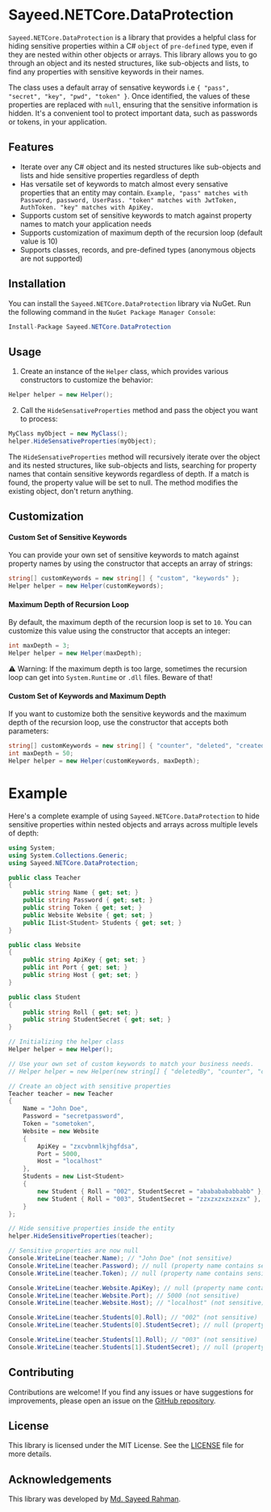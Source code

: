 # Sayeed.NETCore.DataProtection

`Sayeed.NETCore.DataProtection` is a library that provides a helpful class for hiding sensitive properties within a C# `object` of `pre-defined` type, even if they are nested within other objects or arrays. This library allows you to go through an object and its nested structures, like sub-objects and lists, to find any properties with sensitive keywords in their names. 

The class uses a default array of sensative keywords i.e ```{ "pass", "secret", "key", "pwd", "token" }```. Once identified, the values of these properties are replaced with ```null```, ensuring that the sensitive information is hidden. It's a convenient tool to protect important data, such as passwords or tokens, in your application.

## Features

- Iterate over any C# object and its nested structures like sub-objects and lists and hide sensitive properties regardless of depth 
- Has versatile set of keywords to match almost every sensative properties that an entity may contain. ```Example, "pass" matches with Password, password, UserPass. "token" matches with JwtToken, AuthToken. "key" matches with ApiKey.```
- Supports custom set of sensitive keywords to match against property names to match your application needs
- Supports customization of maximum depth of the recursion loop (default value is 10)
- Supports classes, records, and pre-defined types (anonymous objects are not supported)

## Installation

You can install the `Sayeed.NETCore.DataProtection` library via NuGet. Run the following command in the `NuGet Package Manager Console`:

```csharp
Install-Package Sayeed.NETCore.DataProtection
```

## Usage

1. Create an instance of the `Helper` class, which provides various constructors to customize the behavior:
```csharp
Helper helper = new Helper();
```
2. Call the `HideSensativeProperties` method and pass the object you want to process:
```csharp
MyClass myObject = new MyClass();
helper.HideSensativeProperties(myObject);
```
The `HideSensativeProperties` method will recursively iterate over the object and its nested structures, like sub-objects and lists, searching for property names that contain sensitive keywords regardless of depth. If a match is found, the property value will be set to null. The method modifies the existing object, don't return anything.

## Customization

#### Custom Set of Sensitive Keywords
You can provide your own set of sensitive keywords to match against property names by using the constructor that accepts an array of strings:

```csharp
string[] customKeywords = new string[] { "custom", "keywords" };
Helper helper = new Helper(customKeywords);
```

#### Maximum Depth of Recursion Loop
By default, the maximum depth of the recursion loop is set to `10`. You can customize this value using the constructor that accepts an integer:

```csharp
int maxDepth = 3;
Helper helper = new Helper(maxDepth);
```

:warning: Warning: If the maximum depth is too large, sometimes the recursion loop can get into `System.Runtime` or `.dll` files. Beware of that!

#### Custom Set of Keywords and Maximum Depth
If you want to customize both the sensitive keywords and the maximum depth of the recursion loop, use the constructor that accepts both parameters:

```csharp
string[] customKeywords = new string[] { "counter", "deleted", "created", "updated", "hidden", "popularity" };
int maxDepth = 50;
Helper helper = new Helper(customKeywords, maxDepth);
```

# Example

Here's a complete example of using `Sayeed.NETCore.DataProtection` to hide sensitive properties within nested objects and arrays across multiple levels of depth:

```csharp
using System;
using System.Collections.Generic;
using Sayeed.NETCore.DataProtection;

public class Teacher
{
    public string Name { get; set; }
    public string Password { get; set; }
    public string Token { get; set; }
    public Website Website { get; set; }
    public IList<Student> Students { get; set; }
}

public class Website
{
    public string ApiKey { get; set; }
    public int Port { get; set; }
    public string Host { get; set; }
}

public class Student
{
    public string Roll { get; set; }
    public string StudentSecret { get; set; }
}

// Initializing the helper class
Helper helper = new Helper();

// Use your own set of custom keywords to match your business needs.
// Helper helper = new Helper(new string[] { "deletedBy", "counter", "count", "deletedAt" });

// Create an object with sensitive properties
Teacher teacher = new Teacher
{
    Name = "John Doe",
    Password = "secretpassword",
    Token = "sometoken",
    Website = new Website
    {
        ApiKey = "zxcvbnmlkjhgfdsa",
        Port = 5000,
        Host = "localhost"
    },
    Students = new List<Student>
    {
        new Student { Roll = "002", StudentSecret = "abababababbabb" },
        new Student { Roll = "003", StudentSecret = "zzxzxzxzxzxzx" },
    }
};

// Hide sensitive properties inside the entity
helper.HideSensitiveProperties(teacher);

// Sensitive properties are now null
Console.WriteLine(teacher.Name); // "John Doe" (not sensitive)
Console.WriteLine(teacher.Password); // null (property name contains sensitive keyword)
Console.WriteLine(teacher.Token); // null (property name contains sensitive keyword)

Console.WriteLine(teacher.Website.ApiKey); // null (property name contains sensitive keyword)
Console.WriteLine(teacher.Website.Port); // 5000 (not sensitive)
Console.WriteLine(teacher.Website.Host); // "localhost" (not sensitive)

Console.WriteLine(teacher.Students[0].Roll); // "002" (not sensitive)
Console.WriteLine(teacher.Students[0].StudentSecret); // null (property name contains sensitive keyword)

Console.WriteLine(teacher.Students[1].Roll); // "003" (not sensitive)
Console.WriteLine(teacher.Students[1].StudentSecret); // null (property name contains sensitive keyword)
```

## Contributing
Contributions are welcome! If you find any issues or have suggestions for improvements, please open an issue on the [GitHub repository](https://github.com/sayeed1999/Sayeed.NETCore.DataProtection).

## License
This library is licensed under the MIT License. See the [LICENSE](https://github.com/sayeed1999/Sayeed.NETCore.DataProtection/blob/main/LICENSE.txt) file for more details.

## Acknowledgements
This library was developed by [Md. Sayeed Rahman](https://www.linkedin.com/in/mdsayeedrahman1999/).
